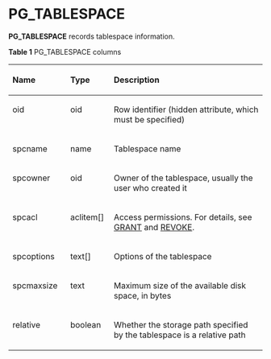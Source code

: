 # PG\_TABLESPACE<a name="EN-US_TOPIC_0289901005"></a>

**PG\_TABLESPACE**  records tablespace information.

**Table  1**  PG\_TABLESPACE columns

<a name="en-us_topic_0283136645_en-us_topic_0237122320_en-us_topic_0059778876_t0e636f727ee940ce9c4fe3d08607d732"></a>
<table><thead align="left"><tr id="en-us_topic_0283136645_en-us_topic_0237122320_en-us_topic_0059778876_rb8f54813b5b34fb7b4eec74a3f8ac216"><th class="cellrowborder" valign="top" width="22.759999999999998%" id="mcps1.2.4.1.1"><p id="en-us_topic_0283136645_en-us_topic_0237122320_en-us_topic_0059778876_ac6c318856cec4e67967734cdbe84e08c"><a name="en-us_topic_0283136645_en-us_topic_0237122320_en-us_topic_0059778876_ac6c318856cec4e67967734cdbe84e08c"></a><a name="en-us_topic_0283136645_en-us_topic_0237122320_en-us_topic_0059778876_ac6c318856cec4e67967734cdbe84e08c"></a>Name</p>
</th>
<th class="cellrowborder" valign="top" width="17.11%" id="mcps1.2.4.1.2"><p id="en-us_topic_0283136645_en-us_topic_0237122320_en-us_topic_0059778876_a6dc7600276264a3f8b273d69415ee20c"><a name="en-us_topic_0283136645_en-us_topic_0237122320_en-us_topic_0059778876_a6dc7600276264a3f8b273d69415ee20c"></a><a name="en-us_topic_0283136645_en-us_topic_0237122320_en-us_topic_0059778876_a6dc7600276264a3f8b273d69415ee20c"></a>Type</p>
</th>
<th class="cellrowborder" valign="top" width="60.129999999999995%" id="mcps1.2.4.1.3"><p id="en-us_topic_0283136645_en-us_topic_0237122320_en-us_topic_0059778876_abd3b518d5c90486fa0735b1279bbb127"><a name="en-us_topic_0283136645_en-us_topic_0237122320_en-us_topic_0059778876_abd3b518d5c90486fa0735b1279bbb127"></a><a name="en-us_topic_0283136645_en-us_topic_0237122320_en-us_topic_0059778876_abd3b518d5c90486fa0735b1279bbb127"></a>Description</p>
</th>
</tr>
</thead>
<tbody><tr id="en-us_topic_0283136645_en-us_topic_0237122320_row128191329135514"><td class="cellrowborder" valign="top" width="22.759999999999998%" headers="mcps1.2.4.1.1 "><p id="en-us_topic_0283136645_en-us_topic_0237122320_p118201296555"><a name="en-us_topic_0283136645_en-us_topic_0237122320_p118201296555"></a><a name="en-us_topic_0283136645_en-us_topic_0237122320_p118201296555"></a>oid</p>
</td>
<td class="cellrowborder" valign="top" width="17.11%" headers="mcps1.2.4.1.2 "><p id="en-us_topic_0283136645_en-us_topic_0237122320_p2820172911559"><a name="en-us_topic_0283136645_en-us_topic_0237122320_p2820172911559"></a><a name="en-us_topic_0283136645_en-us_topic_0237122320_p2820172911559"></a>oid</p>
</td>
<td class="cellrowborder" valign="top" width="60.129999999999995%" headers="mcps1.2.4.1.3 "><p id="en-us_topic_0283136645_en-us_topic_0237122320_p282092919551"><a name="en-us_topic_0283136645_en-us_topic_0237122320_p282092919551"></a><a name="en-us_topic_0283136645_en-us_topic_0237122320_p282092919551"></a>Row identifier (hidden attribute, which must be specified)</p>
</td>
</tr>
<tr id="en-us_topic_0283136645_en-us_topic_0237122320_en-us_topic_0059778876_rc04470ec89ab4e34b008953f48b78340"><td class="cellrowborder" valign="top" width="22.759999999999998%" headers="mcps1.2.4.1.1 "><p id="en-us_topic_0283136645_en-us_topic_0237122320_en-us_topic_0059778876_a643b8069aeef454794eaf0b59ae1a994"><a name="en-us_topic_0283136645_en-us_topic_0237122320_en-us_topic_0059778876_a643b8069aeef454794eaf0b59ae1a994"></a><a name="en-us_topic_0283136645_en-us_topic_0237122320_en-us_topic_0059778876_a643b8069aeef454794eaf0b59ae1a994"></a>spcname</p>
</td>
<td class="cellrowborder" valign="top" width="17.11%" headers="mcps1.2.4.1.2 "><p id="en-us_topic_0283136645_en-us_topic_0237122320_en-us_topic_0059778876_acb5cd711ad504db1b1542f1c1212b1d1"><a name="en-us_topic_0283136645_en-us_topic_0237122320_en-us_topic_0059778876_acb5cd711ad504db1b1542f1c1212b1d1"></a><a name="en-us_topic_0283136645_en-us_topic_0237122320_en-us_topic_0059778876_acb5cd711ad504db1b1542f1c1212b1d1"></a>name</p>
</td>
<td class="cellrowborder" valign="top" width="60.129999999999995%" headers="mcps1.2.4.1.3 "><p id="en-us_topic_0283136645_en-us_topic_0237122320_en-us_topic_0059778876_af5bf56fc4d6a4b8199baaecd7f62cee3"><a name="en-us_topic_0283136645_en-us_topic_0237122320_en-us_topic_0059778876_af5bf56fc4d6a4b8199baaecd7f62cee3"></a><a name="en-us_topic_0283136645_en-us_topic_0237122320_en-us_topic_0059778876_af5bf56fc4d6a4b8199baaecd7f62cee3"></a>Tablespace name</p>
</td>
</tr>
<tr id="en-us_topic_0283136645_en-us_topic_0237122320_en-us_topic_0059778876_r54671ec163a9400cbc17ae7b6b3fa0db"><td class="cellrowborder" valign="top" width="22.759999999999998%" headers="mcps1.2.4.1.1 "><p id="en-us_topic_0283136645_en-us_topic_0237122320_en-us_topic_0059778876_a0dcf90a82faa4cb18382cdecf1ae0245"><a name="en-us_topic_0283136645_en-us_topic_0237122320_en-us_topic_0059778876_a0dcf90a82faa4cb18382cdecf1ae0245"></a><a name="en-us_topic_0283136645_en-us_topic_0237122320_en-us_topic_0059778876_a0dcf90a82faa4cb18382cdecf1ae0245"></a>spcowner</p>
</td>
<td class="cellrowborder" valign="top" width="17.11%" headers="mcps1.2.4.1.2 "><p id="en-us_topic_0283136645_en-us_topic_0237122320_en-us_topic_0059778876_acb18d67642cb4798b04167b26dc2a6e7"><a name="en-us_topic_0283136645_en-us_topic_0237122320_en-us_topic_0059778876_acb18d67642cb4798b04167b26dc2a6e7"></a><a name="en-us_topic_0283136645_en-us_topic_0237122320_en-us_topic_0059778876_acb18d67642cb4798b04167b26dc2a6e7"></a>oid</p>
</td>
<td class="cellrowborder" valign="top" width="60.129999999999995%" headers="mcps1.2.4.1.3 "><p id="en-us_topic_0283136645_en-us_topic_0237122320_en-us_topic_0059778876_a039f9ab5f5d145aeb5ebbb7af6bbeafe"><a name="en-us_topic_0283136645_en-us_topic_0237122320_en-us_topic_0059778876_a039f9ab5f5d145aeb5ebbb7af6bbeafe"></a><a name="en-us_topic_0283136645_en-us_topic_0237122320_en-us_topic_0059778876_a039f9ab5f5d145aeb5ebbb7af6bbeafe"></a>Owner of the tablespace, usually the user who created it</p>
</td>
</tr>
<tr id="en-us_topic_0283136645_en-us_topic_0237122320_en-us_topic_0059778876_r318b1ed210be46c097edc788c7c37a4e"><td class="cellrowborder" valign="top" width="22.759999999999998%" headers="mcps1.2.4.1.1 "><p id="en-us_topic_0283136645_en-us_topic_0237122320_en-us_topic_0059778876_a9a52ad82b959485987a0c4d4b4aa25e0"><a name="en-us_topic_0283136645_en-us_topic_0237122320_en-us_topic_0059778876_a9a52ad82b959485987a0c4d4b4aa25e0"></a><a name="en-us_topic_0283136645_en-us_topic_0237122320_en-us_topic_0059778876_a9a52ad82b959485987a0c4d4b4aa25e0"></a>spcacl</p>
</td>
<td class="cellrowborder" valign="top" width="17.11%" headers="mcps1.2.4.1.2 "><p id="en-us_topic_0283136645_en-us_topic_0237122320_en-us_topic_0059778876_a1edabd4d8daf48c7a834a3d476d695c4"><a name="en-us_topic_0283136645_en-us_topic_0237122320_en-us_topic_0059778876_a1edabd4d8daf48c7a834a3d476d695c4"></a><a name="en-us_topic_0283136645_en-us_topic_0237122320_en-us_topic_0059778876_a1edabd4d8daf48c7a834a3d476d695c4"></a>aclitem[]</p>
</td>
<td class="cellrowborder" valign="top" width="60.129999999999995%" headers="mcps1.2.4.1.3 "><p id="en-us_topic_0283136645_en-us_topic_0237122320_en-us_topic_0059778876_ad98f6606f3464971a76db2e14000748b"><a name="en-us_topic_0283136645_en-us_topic_0237122320_en-us_topic_0059778876_ad98f6606f3464971a76db2e14000748b"></a><a name="en-us_topic_0283136645_en-us_topic_0237122320_en-us_topic_0059778876_ad98f6606f3464971a76db2e14000748b"></a>Access permissions. For details, see <a href="../SQLReference/grant.md">GRANT</a> and <a href="../SQLReference/revoke.md">REVOKE</a>.</p>
</td>
</tr>
<tr id="en-us_topic_0283136645_en-us_topic_0237122320_en-us_topic_0059778876_r0329e4dc5ba94fdc812df5362d493cef"><td class="cellrowborder" valign="top" width="22.759999999999998%" headers="mcps1.2.4.1.1 "><p id="en-us_topic_0283136645_en-us_topic_0237122320_en-us_topic_0059778876_aba0d8655714943cbbb8a6439bca6af91"><a name="en-us_topic_0283136645_en-us_topic_0237122320_en-us_topic_0059778876_aba0d8655714943cbbb8a6439bca6af91"></a><a name="en-us_topic_0283136645_en-us_topic_0237122320_en-us_topic_0059778876_aba0d8655714943cbbb8a6439bca6af91"></a>spcoptions</p>
</td>
<td class="cellrowborder" valign="top" width="17.11%" headers="mcps1.2.4.1.2 "><p id="en-us_topic_0283136645_en-us_topic_0237122320_en-us_topic_0059778876_a436a60dcf712482787584a00751ba9bf"><a name="en-us_topic_0283136645_en-us_topic_0237122320_en-us_topic_0059778876_a436a60dcf712482787584a00751ba9bf"></a><a name="en-us_topic_0283136645_en-us_topic_0237122320_en-us_topic_0059778876_a436a60dcf712482787584a00751ba9bf"></a>text[]</p>
</td>
<td class="cellrowborder" valign="top" width="60.129999999999995%" headers="mcps1.2.4.1.3 "><p id="en-us_topic_0283136645_en-us_topic_0237122320_en-us_topic_0059778876_ac4c5b59d01ed46ef82e6fab8f7e9e1d6"><a name="en-us_topic_0283136645_en-us_topic_0237122320_en-us_topic_0059778876_ac4c5b59d01ed46ef82e6fab8f7e9e1d6"></a><a name="en-us_topic_0283136645_en-us_topic_0237122320_en-us_topic_0059778876_ac4c5b59d01ed46ef82e6fab8f7e9e1d6"></a>Options of the tablespace</p>
</td>
</tr>
<tr id="en-us_topic_0283136645_en-us_topic_0237122320_en-us_topic_0059778876_radbdad08fcd24f439b1035639b13c8ae"><td class="cellrowborder" valign="top" width="22.759999999999998%" headers="mcps1.2.4.1.1 "><p id="en-us_topic_0283136645_en-us_topic_0237122320_en-us_topic_0059778876_a9eb1c76f2ef048eaac027a679b9a46ea"><a name="en-us_topic_0283136645_en-us_topic_0237122320_en-us_topic_0059778876_a9eb1c76f2ef048eaac027a679b9a46ea"></a><a name="en-us_topic_0283136645_en-us_topic_0237122320_en-us_topic_0059778876_a9eb1c76f2ef048eaac027a679b9a46ea"></a>spcmaxsize</p>
</td>
<td class="cellrowborder" valign="top" width="17.11%" headers="mcps1.2.4.1.2 "><p id="en-us_topic_0283136645_en-us_topic_0237122320_en-us_topic_0059778876_af10535a4e4f3491fa9093c6027f93ebf"><a name="en-us_topic_0283136645_en-us_topic_0237122320_en-us_topic_0059778876_af10535a4e4f3491fa9093c6027f93ebf"></a><a name="en-us_topic_0283136645_en-us_topic_0237122320_en-us_topic_0059778876_af10535a4e4f3491fa9093c6027f93ebf"></a>text</p>
</td>
<td class="cellrowborder" valign="top" width="60.129999999999995%" headers="mcps1.2.4.1.3 "><p id="en-us_topic_0283136645_en-us_topic_0237122320_en-us_topic_0059778876_adf50ab31234a4540aebabb69943c4b7d"><a name="en-us_topic_0283136645_en-us_topic_0237122320_en-us_topic_0059778876_adf50ab31234a4540aebabb69943c4b7d"></a><a name="en-us_topic_0283136645_en-us_topic_0237122320_en-us_topic_0059778876_adf50ab31234a4540aebabb69943c4b7d"></a>Maximum size of the available disk space, in bytes</p>
</td>
</tr>
<tr id="en-us_topic_0283136645_en-us_topic_0237122320_row353819519248"><td class="cellrowborder" valign="top" width="22.759999999999998%" headers="mcps1.2.4.1.1 "><p id="en-us_topic_0283136645_en-us_topic_0237122320_p17538205112243"><a name="en-us_topic_0283136645_en-us_topic_0237122320_p17538205112243"></a><a name="en-us_topic_0283136645_en-us_topic_0237122320_p17538205112243"></a>relative</p>
</td>
<td class="cellrowborder" valign="top" width="17.11%" headers="mcps1.2.4.1.2 "><p id="en-us_topic_0283136645_en-us_topic_0237122320_p1853913513241"><a name="en-us_topic_0283136645_en-us_topic_0237122320_p1853913513241"></a><a name="en-us_topic_0283136645_en-us_topic_0237122320_p1853913513241"></a>boolean</p>
</td>
<td class="cellrowborder" valign="top" width="60.129999999999995%" headers="mcps1.2.4.1.3 "><p id="en-us_topic_0283136645_en-us_topic_0237122320_p253945111247"><a name="en-us_topic_0283136645_en-us_topic_0237122320_p253945111247"></a><a name="en-us_topic_0283136645_en-us_topic_0237122320_p253945111247"></a>Whether the storage path specified by the tablespace is a relative path</p>
</td>
</tr>
</tbody>
</table>


